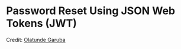 # Password Reset Using JSON Web Tokens (JWT)

Credit: [Olatunde Garuba](https://www.codementor.io/olatundegaruba/password-reset-using-jwt-ag2pmlck0)
